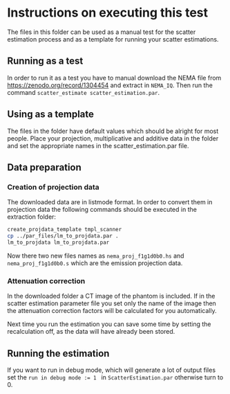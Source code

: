 # Instructions on executing this test

The files in this folder can be used as a manual test for the scatter estimation process and as a template for running your scatter estimations.

## Running as a test

In order to run it as a test you have to manual download the NEMA file from https://zenodo.org/record/1304454 and extract in ```NEMA_IQ```. Then run the command ```scatter_estimate scatter_estimation.par```. 

## Using as a template

The files in the folder have default values which should be alright for most people. Place your projection, multiplicative and additive data in the folder and set the appropriate names in the scatter_estimation.par file. 

## Data preparation

### Creation of projection data

The downloaded data are in listmode format. In order to convert them in projection data the following commands should be executed in the extraction folder: 

```bash
create_projdata_template tmpl_scanner
cp ../par_files/lm_to_projdata.par . 
lm_to_projdata lm_to_projdata.par
```

Now there two new files names as ```nema_proj_f1g1d0b0.hs``` and ```nema_proj_f1g1d0b0.s``` which are the emission projection data.

### Attenuation correction

In the downloaded folder a CT image of the phantom is included. If in the scatter estimation parameter file you set only the name of the image then the attenuation correction factors will be calculated for you automatically. 

Next time you run the estimation you can save some time by setting the recalculation off, as the data will have already been stored.

## Running the estimation

If you want to run in debug mode, which will generate a lot of output files set the ```run in debug mode := 1 ``` in ```ScatterEstimation.par``` otherwise turn to 0. 